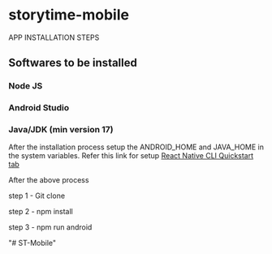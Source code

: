 # storytime-mobile

APP INSTALLATION STEPS 

## Softwares to be installed 
### Node JS
### Android Studio
### Java/JDK (min version 17)

After the installation process setup the ANDROID_HOME and JAVA_HOME in the system variables. Refer this link for setup 
[React Native CLI Quickstart tab](https://reactnative.dev/docs/0.73/environment-setup?guide=native)

After the above process 

step 1 - Git clone 

step 2 - npm install 

step 3 - npm run android




"# ST-Mobile" 
